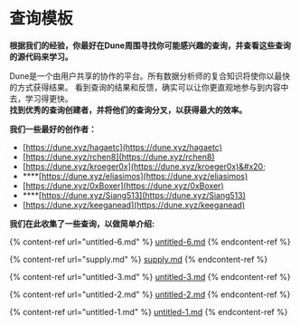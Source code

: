 # 查询模板

**根据我们的经验，你最好在Dune周围寻找你可能感兴趣的查询，并查看这些查询的源代码来学习。**

Dune是一个由用户共享的协作的平台。所有数据分析师的复合知识将使你以最快的方式获得结果。
看到查询的结果和反馈，确实可以让你更直观地参与到内容中去，学习得更快。\
**找到优秀的查询创建者，并将他们的查询分叉，以获得最大的效率。**

**我们一些最好的创作者：**

* [https://dune.xyz/hagaetc](https://dune.xyz/hagaetc)
* [https://dune.xyz/rchen8](https://dune.xyz/rchen8)
* [https://dune.xyz/kroeger0x](https://dune.xyz/kroeger0x)&#x20;
* \*\*\*\*[https://dune.xyz/eliasimos](https://dune.xyz/eliasimos)
* [https://dune.xyz/0xBoxer](https://dune.xyz/0xBoxer)
* \*\*\*\*[https://dune.xyz/Siang513](https://dune.xyz/Siang513)
* [https://dune.xyz/keeganead](https://dune.xyz/keeganead)

**我们在此收集了一些查询，以做简单介绍:**

{% content-ref url="untitled-6.md" %}
[untitled-6.md](untitled-6.md)
{% endcontent-ref %}

{% content-ref url="supply.md" %}
[supply.md](supply.md)
{% endcontent-ref %}

{% content-ref url="untitled-3.md" %}
[untitled-3.md](untitled-3.md)
{% endcontent-ref %}

{% content-ref url="untitled-2.md" %}
[untitled-2.md](untitled-2.md)
{% endcontent-ref %}

{% content-ref url="untitled-1.md" %}
[untitled-1.md](untitled-1.md)
{% endcontent-ref %}
